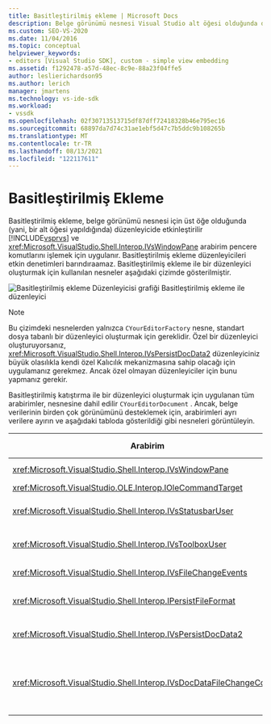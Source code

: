 ```yaml
---
title: Basitleştirilmiş ekleme | Microsoft Docs
description: Belge görünümü nesnesi Visual Studio alt öğesi olduğunda düzenleyicide etkinleştirilebilen, Basitleştirilmiş ekleme hakkında bilgi edinin.
ms.custom: SEO-VS-2020
ms.date: 11/04/2016
ms.topic: conceptual
helpviewer_keywords:
- editors [Visual Studio SDK], custom - simple view embedding
ms.assetid: f1292478-a57d-48ec-8c9e-88a23f04ffe5
author: leslierichardson95
ms.author: lerich
manager: jmartens
ms.technology: vs-ide-sdk
ms.workload:
- vssdk
ms.openlocfilehash: 02f30713513715df87dff72418328b46e795ec16
ms.sourcegitcommit: 68897da7d74c31ae1ebf5d47c7b5ddc9b108265b
ms.translationtype: MT
ms.contentlocale: tr-TR
ms.lasthandoff: 08/13/2021
ms.locfileid: "122117611"
---
```

# <a name="simplified-embedding"></a>Basitleştirilmiş Ekleme
Basitleştirilmiş ekleme, belge görünümü nesnesi için üst öğe olduğunda (yani, bir alt öğesi yapıldığında) düzenleyicide etkinleştirilir [!INCLUDE[vsprvs](../code-quality/includes/vsprvs_md.md)] ve <xref:Microsoft.VisualStudio.Shell.Interop.IVsWindowPane> arabirim pencere komutlarını işlemek için uygulanır. Basitleştirilmiş ekleme düzenleyicileri etkin denetimleri barındıraamaz. Basitleştirilmiş ekleme ile bir düzenleyici oluşturmak için kullanılan nesneler aşağıdaki çizimde gösterilmiştir.

 ![Basitleştirilmiş ekleme Düzenleyicisi grafiği](../extensibility/media/vssimplifiedembeddingeditor.gif "vsSimplifiedEmbeddingEditor") Basitleştirilmiş ekleme ile düzenleyici

> [!NOTE]
> Bu çizimdeki nesnelerden yalnızca `CYourEditorFactory` nesne, standart dosya tabanlı bir düzenleyici oluşturmak için gereklidir. Özel bir düzenleyici oluşturuyorsanız, <xref:Microsoft.VisualStudio.Shell.Interop.IVsPersistDocData2> düzenleyiciniz büyük olasılıkla kendi özel Kalıcılık mekanizmasına sahip olacağı için uygulamanız gerekmez. Ancak özel olmayan düzenleyiciler için bunu yapmanız gerekir.

 Basitleştirilmiş katıştırma ile bir düzenleyici oluşturmak için uygulanan tüm arabirimler, nesnesine dahil edilir `CYourEditorDocument` . Ancak, belge verilerinin birden çok görünümünü desteklemek için, arabirimleri ayrı verilere ayırın ve aşağıdaki tabloda gösterildiği gibi nesneleri görüntüleyin.

|Arabirim|Arabirimin konumu|Kullanın|
|---------------|---------------------------|---------|
|<xref:Microsoft.VisualStudio.Shell.Interop.IVsWindowPane>|Görünüm|Üst pencereye bağlantı sağlar.|
|<xref:Microsoft.VisualStudio.OLE.Interop.IOleCommandTarget>|Görünüm|Komutları işler.|
|<xref:Microsoft.VisualStudio.Shell.Interop.IVsStatusbarUser>|Görünüm|Durum çubuğu güncelleştirmelerini etkinleştirilir.|
|<xref:Microsoft.VisualStudio.Shell.Interop.IVsToolboxUser>|Görünüm|**Araç kutusu** öğelerini etkinleştirilir.|
|<xref:Microsoft.VisualStudio.Shell.Interop.IVsFileChangeEvents>|Veriler|Dosya değiştiğinde bildirim gönderir.|
|<xref:Microsoft.VisualStudio.Shell.Interop.IPersistFileFormat>|Veriler|Dosya türü için farklı Kaydet özelliğini sunar.|
|<xref:Microsoft.VisualStudio.Shell.Interop.IVsPersistDocData2>|Veriler|Belge için kalıcılığı mümkün hale getirme.|
|<xref:Microsoft.VisualStudio.Shell.Interop.IVsDocDataFileChangeControl>|Veriler|Yeniden yükleme tetikleme gibi dosya değişiklik olaylarının gizlenme olanağı sağlar.|
